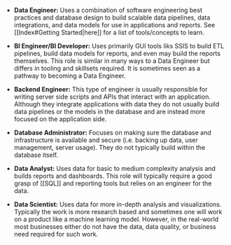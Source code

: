 - **Data Engineer:** Uses a combination of software engineering best practices and database design to build scalable data pipelines, data integrations, and data models for use in applications and reports. See [[Index#Getting Started|here]] for a list of tools/concepts to learn.

- **BI Engineer/BI Developer:** Uses primarily GUI tools liks SSIS to build ETL pipelines, build data models for reports, and even may build the reports themselves. This role is similar in many ways to a Data Engineer but differs in tooling and skillsets required. It is sometimes seen as a pathway to becoming a Data Engineer.

- **Backend Engineer:** This type of engineer is usually responsible for writing server side scripts and APIs that interact with an application. Although they integrate applications with data they do not usually build data pipelines or the models in the database and are instead more focused on the application side.

- **Database Administrator:** Focuses on making sure the database and infrastructure is available and secure (i.e. backing up data, user management, server usage). They do not typically build within the database itself.

- **Data Analyst:** Uses data for basic to medium complexity analysis and builds reports and dashboards. This role will typically require a good grasp of [[SQL]] and reporting tools but relies on an engineer for the data.

- **Data Scientist:** Uses data for more in-depth analysis and visualizations. Typically the work is more research based and sometimes one will work on a product like a machine learning model. However, in the real-world most businesses either do not have the data, data quality, or business need required for such work.